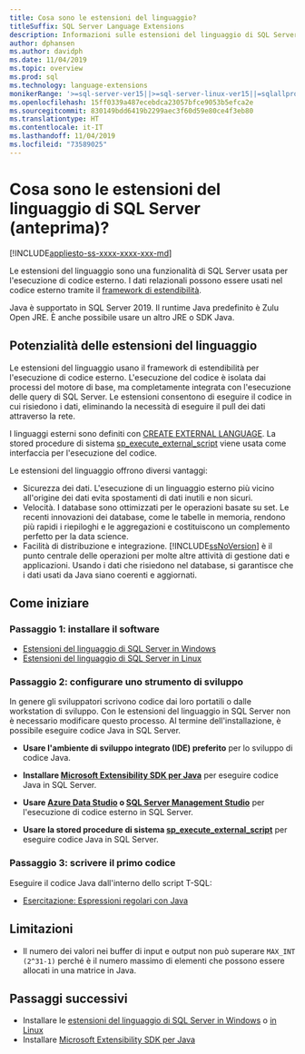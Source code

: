 ```yaml
---
title: Cosa sono le estensioni del linguaggio?
titleSuffix: SQL Server Language Extensions
description: Informazioni sulle estensioni del linguaggio di SQL Server 2019 (anteprima) che eseguono script esterni all'interno di SQL Server.
author: dphansen
ms.author: davidph
ms.date: 11/04/2019
ms.topic: overview
ms.prod: sql
ms.technology: language-extensions
monikerRange: '>=sql-server-ver15||>=sql-server-linux-ver15||=sqlallproducts-allversions'
ms.openlocfilehash: 15ff0339a487ecebdca23057bfce9053b5efca2e
ms.sourcegitcommit: 830149bdd6419b2299aec3f60d59e80ce4f3eb80
ms.translationtype: HT
ms.contentlocale: it-IT
ms.lasthandoff: 11/04/2019
ms.locfileid: "73589025"
---
```

# <a name="what-is-sql-server-language-extensions-preview"></a>Cosa sono le estensioni del linguaggio di SQL Server (anteprima)?
[!INCLUDE[appliesto-ss-xxxx-xxxx-xxx-md](../includes/appliesto-ss-xxxx-xxxx-xxx-md.md)]

Le estensioni del linguaggio sono una funzionalità di SQL Server usata per l'esecuzione di codice esterno. I dati relazionali possono essere usati nel codice esterno tramite il [framework di estendibilità](concepts/extensibility-framework.md).

Java è supportato in SQL Server 2019. Il runtime Java predefinito è Zulu Open JRE. È anche possibile usare un altro JRE o SDK Java.

## <a name="what-you-can-do-with-language-extensions"></a>Potenzialità delle estensioni del linguaggio

Le estensioni del linguaggio usano il framework di estendibilità per l'esecuzione di codice esterno. L'esecuzione del codice è isolata dai processi del motore di base, ma completamente integrata con l'esecuzione delle query di SQL Server. Le estensioni consentono di eseguire il codice in cui risiedono i dati, eliminando la necessità di eseguire il pull dei dati attraverso la rete.

I linguaggi esterni sono definiti con [CREATE EXTERNAL LANGUAGE](https://docs.microsoft.com/sql/t-sql/statements/create-external-language-transact-sql). La stored procedure di sistema [sp_execute_external_script](https://docs.microsoft.com/sql/relational-databases/system-stored-procedures/sp-execute-external-script-transact-sql) viene usata come interfaccia per l'esecuzione del codice.

Le estensioni del linguaggio offrono diversi vantaggi:

+ Sicurezza dei dati. L'esecuzione di un linguaggio esterno più vicino all'origine dei dati evita spostamenti di dati inutili e non sicuri.
+ Velocità. I database sono ottimizzati per le operazioni basate su set. Le recenti innovazioni dei database, come le tabelle in memoria, rendono più rapidi i riepiloghi e le aggregazioni e costituiscono un complemento perfetto per la data science.
+ Facilità di distribuzione e integrazione. [!INCLUDE[ssNoVersion](../includes/ssnoversion-md.md)] è il punto centrale delle operazioni per molte altre attività di gestione dati e applicazioni. Usando i dati che risiedono nel database, si garantisce che i dati usati da Java siano coerenti e aggiornati.

## <a name="how-to-get-started"></a>Come iniziare

### <a name="step-1-install-the-software"></a>Passaggio 1: installare il software

+ [Estensioni del linguaggio di SQL Server in Windows](install/install-sql-server-language-extensions-on-windows.md)
+ [Estensioni del linguaggio di SQL Server in Linux](../linux/sql-server-linux-setup-language-extensions.md)

### <a name="step-2-configure-a-development-tool"></a>Passaggio 2: configurare uno strumento di sviluppo

In genere gli sviluppatori scrivono codice dai loro portatili o dalle workstation di sviluppo. Con le estensioni del linguaggio in SQL Server non è necessario modificare questo processo. Al termine dell'installazione, è possibile eseguire codice Java in SQL Server.

+ **Usare l'ambiente di sviluppo integrato (IDE) preferito** per lo sviluppo di codice Java.

+ **Installare [Microsoft Extensibility SDK per Java](how-to/extensibility-sdk-java-sql-server.md)** per eseguire codice Java in SQL Server.

+ **Usare [Azure Data Studio](https://docs.microsoft.com/sql/azure-data-studio/what-is) o [SQL Server Management Studio](https://docs.microsoft.com/sql/ssms/sql-server-management-studio-ssms)** per l'esecuzione di codice esterno in SQL Server.

+ **Usare la stored procedure di sistema [sp_execute_external_script](https://docs.microsoft.com/sql/relational-databases/system-stored-procedures/sp-execute-external-script-transact-sql)** per eseguire codice Java in SQL Server.

### <a name="step-3-write-your-first-code"></a>Passaggio 3: scrivere il primo codice

Eseguire il codice Java dall'interno dello script T-SQL:

+ [Esercitazione: Espressioni regolari con Java](tutorials/search-for-string-using-regular-expressions-in-java.md)

## <a name="limitations"></a>Limitazioni

+ Il numero dei valori nei buffer di input e output non può superare `MAX_INT (2^31-1)` perché è il numero massimo di elementi che possono essere allocati in una matrice in Java.

## <a name="next-steps"></a>Passaggi successivi

+ Installare le [estensioni del linguaggio di SQL Server in Windows](install/install-sql-server-language-extensions-on-windows.md) o [in Linux](../linux/sql-server-linux-setup-language-extensions.md)
+ Installare [Microsoft Extensibility SDK per Java](how-to/extensibility-sdk-java-sql-server.md)
